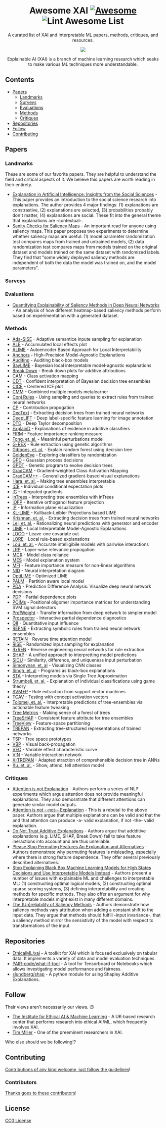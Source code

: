 <div align="center">

<!-- title -->
<!--lint ignore no-dead-urls-->
# Awesome XAI [![Awesome](https://awesome.re/badge.svg)](https://awesome.re) ![Lint Awesome List](https://github.com/altamiracorp/awesome-xai/workflows/Lint%20Awesome%20List/badge.svg)

<!-- subtitle -->
A curated list of XAI and Interpretable ML papers, methods, critiques, and resources.

<!-- image -->
<img src="https://github.com/altamiracorp/awesome-xai/blob/master/images/icon.png?raw=true" />

<!-- description -->
Explainable AI (XAI) is a branch of machine learning research which seeks to make various 
ML techniques more understandable.

</div>

<!-- TOC -->

## Contents
- [Papers](#papers)
    - [Landmarks](#landmarks)
    - [Surveys](#surveys)
    - [Evaluations](#evaluations)
    - [Methods](#methods)
    - [Critiques](#critiques)
- [Repositories](#repositories)
- [Follow](#follow)
- [Contributing](#contributing)


<!-- CONTENT -->
## Papers

### Landmarks

These are some of our favorite papers. They are helpful to understand the field
and critical aspects of it. We believe this papers are worth reading in their
entirety.

- [Explanation in Artificial Intelligence: Insights from the Social Sciences](https://arxiv.org/abs/1706.07269) -
    This paper provides an introduction to the social science research into
    explanations. The author provides 4 major findings: (1) explanations are
    constrastive, (2) explanations are selected, (3) probabilities probably
    don't matter, (4) explanations are social. These fit into the general
    theme that explanations are -contextual-.
- [Sanity Checks for Saliency Maps](https://arxiv.org/abs/1810.03292) -
    An important read for anyone using saliency maps. This paper proposes two
    experiments to determine whether saliency maps are useful: (1) model
    parameter randomization test compares maps from trained and untrained
    models, (2) data randomization test compares maps from models trained on
    the original dataset and models trained on the same dataset with randomized
    labels. They find that "some widely deployed saliency methods are
    independent of both the data the model was trained on, and the model
    parameters".

### Surveys


### Evaluations

- [Quantifying Explainability of Saliency Methods in Deep Neural Networks](https://arxiv.org/abs/2009.02899) -
    An analysis of how different heatmap-based saliency methods perform based on
    experimentation with a generated dataset.

### Methods

- [Ada-SISE](https://arxiv.org/abs/2102.07799) -
    Adaptive semantice inpute sampling for explanation
- [ALE](https://rss.onlinelibrary.wiley.com/doi/abs/10.1111/rssb.12377) -
    Accumulated local effects plot
- [ALIME](https://link.springer.com/chapter/10.1007/978-3-030-33607-3_49) -
    Autoencoder Based Approach for Local Interpretability
- [Anchors](https://ojs.aaai.org/index.php/AAAI/article/view/11491) -
    High-Precision Model-Agnostic Explanations
- [Auditing](https://link.springer.com/article/10.1007/s10115-017-1116-3) -
    Auditing black-box models
- [BayLIME](https://arxiv.org/abs/2012.03058) -
    Bayesian local interpretable model-agnostic explanations
- [Break Down](http://ema.drwhy.ai/breakDown.html#BDMethod) -
    Break down plots for additive attributions
- [CAM](https://www.cv-foundation.org/openaccess/content_cvpr_2016/papers/Zhou_Learning_Deep_Features_CVPR_2016_paper.pdf) -
    Class activation mapping
- [CDT](https://ieeexplore.ieee.org/abstract/document/4167900) -
    Confident interpretation of Bayesian decision tree ensembles
- [CICE](https://christophm.github.io/interpretable-ml-book/ice.html) -
    Centered ICE plot
- [CMM](https://citeseerx.ist.psu.edu/viewdoc/download?doi=10.1.1.40.2710&rep=rep1&type=pdf) -
    Combined multiple models metalearner
- [Conj Rules](https://www.sciencedirect.com/science/article/pii/B9781558603356500131) -
    Using sampling and queries to extract rules from trained neural networks
- [CP](https://ieeexplore.ieee.org/abstract/document/6597214) -
    Contribution propogation
- [DecText](https://dl.acm.org/doi/abs/10.1145/775047.775113) -
    Extracting decision trees from trained neural networks
- [DeepLIFT](https://ieeexplore-ieee-org.ezproxy.libraries.wright.edu/abstract/document/9352498) -
    Deep label-specific feature learning for image annotation
- [DTD](https://www.sciencedirect.com/science/article/pii/S0031320316303582) -
    Deep Taylor decomposition
- [ExplainD](https://www.aaai.org/Papers/IAAI/2006/IAAI06-018.pdf) -
    Explanations of evidence in additive classifiers
- [FIRM](https://link.springer.com/chapter/10.1007/978-3-642-04174-7_45) -
    Feature importance ranking measure
- [Fong, et. al.](https://openaccess.thecvf.com/content_iccv_2017/html/Fong_Interpretable_Explanations_of_ICCV_2017_paper.html) -
    Meaninful perturbations model
- [G-REX](https://www.academia.edu/download/51462700/s0362-546x_2896_2900267-220170122-9600-1njrpyx.pdf) -
    Rule extraction using genetic algorithms
- [Gibbons, et. al.](https://www.ncbi.nlm.nih.gov/pmc/articles/PMC3977175/) -
    Explain random forest using decision tree
- [GoldenEye](https://link-springer-com.ezproxy.libraries.wright.edu/article/10.1007/s10618-014-0368-8) -
    Exploring classifiers by randomization
- [GPD](https://arxiv.org/abs/0912.1128) -
    Gaussian process decisions
- [GPDT](https://ieeexplore.ieee.org/abstract/document/4938655) -
    Genetic program to evolve decision trees
- [GradCAM](https://openaccess.thecvf.com/content_iccv_2017/html/Selvaraju_Grad-CAM_Visual_Explanations_ICCV_2017_paper.html) -
    Gradient-weighted Class Activation Mapping
- [GradCAM++](https://ieeexplore.ieee.org/abstract/document/8354201/) -
    Generalized gradient-based visual explanations
- [Hara, et. al.](https://arxiv.org/abs/1606.05390) -
    Making tree ensembles interpretable
- [ICE](https://www.tandfonline.com/doi/abs/10.1080/10618600.2014.907095) -
    Individual conditional expectation plots
- [IG](http://proceedings.mlr.press/v70/sundararajan17a/sundararajan17a.pdf) -
    Integrated gradients
- [inTrees](https://link.springer.com/article/10.1007/s41060-018-0144-8) -
    Interpreting tree ensembles with inTrees
- [IOFP](https://arxiv.org/abs/1611.04967) -
    Iterative orthoganol feature projection
- [IP](https://arxiv.org/abs/1703.00810) -
    Information plane visualization
- [KL-LIME](https://arxiv.org/abs/1810.02678) -
    Kullback-Leibler Projections based LIME
- [Krishnan, et. al.](https://www.sciencedirect.com/science/article/abs/pii/S0031320398001812) -
    Extracting decision trees from trained neural networks
- [Lei, et. al.](https://arxiv.org/abs/1606.04155) -
    Rationalizing neural predictions with generator and encoder
- [LIME](https://dl.acm.org/doi/abs/10.1145/2939672.2939778) -
    Local Interpretable Model-Agnostic Explanations
- [LOCO](https://amstat.tandfonline.com/doi/abs/10.1080/01621459.2017.1307116#.YEkdZ7CSmUk) -
    Leave-one covariate out
- [LORE](https://arxiv.org/abs/1805.10820) -
    Local rule-based explanations
- [Lou, et. al.](https://dl.acm.org/doi/abs/10.1145/2487575.2487579) -
    Accurate intelligibile models with pairwise interactions
- [LRP](https://journals.plos.org/plosone/article?id=10.1371/journal.pone.0130140) -
    Layer-wise relevance propogation
- [MCR](https://www.jmlr.org/papers/volume20/18-760/18-760.pdf) -
    Model class reliance
- [MES](https://ieeexplore.ieee.org/abstract/document/7738872) -
    Model explanation system
- [MFI](https://arxiv.org/abs/1611.07567) -
    Feature importance measure for non-linear algorithms
- [NID](https://www.sciencedirect.com/science/article/abs/pii/S0304380002000649) -
    Neural interpretation diagram
- [OptiLIME](https://arxiv.org/abs/2006.05714) -
    Optimized LIME
- [PALM](https://dl.acm.org/doi/abs/10.1145/3077257.3077271) -
    Partition aware local model
- [PDA](https://arxiv.org/abs/1702.04595) -
    Prediction Difference Analysis: Visualize deep neural network decisions
- [PDP](https://projecteuclid.org/download/pdf_1/euclid.aos/1013203451) -
    Partial dependence plots
- [POIMs](https://academic.oup.com/bioinformatics/article/24/13/i6/233341) -
    Positional oligomer importance matrices for understanding SVM signal detectors
- [ProfWeight](https://arxiv.org/abs/1807.07506) -
    Transfer information from deep network to simpler model
- [Prospector](https://dl.acm.org/doi/abs/10.1145/2858036.2858529) -
    Interactive partial dependence diagnostics
- [QII](https://ieeexplore.ieee.org/abstract/document/7546525) -
    Quantitative input influence
- [REFNE](https://content.iospress.com/articles/ai-communications/aic272) -
    Extracting symbolic rules from trained neural network ensembles
- [RETAIN](https://arxiv.org/abs/1608.05745) -
    Reverse time attention model
- [RISE](https://arxiv.org/abs/1806.07421) -
    Randomized input sampling for explanation
- [RxREN](https://link.springer.com/article/10.1007%2Fs11063-011-9207-8) -
    Reverse engineering neural networks for rule extraction
- [SHAP](https://arxiv.org/abs/1705.07874) -
    A unified approach to interpretting model predictions
- [SIDU](https://arxiv.org/abs/2101.10710) -
    Similarity, difference, and uniqueness input perturbation
- [Simonynan, et. al](https://arxiv.org/abs/1312.6034) -
    Visualizing CNN classes
- [Singh, et. al](https://arxiv.org/abs/1611.07579) -
    Programs as black-box explanations
- [STA](https://arxiv.org/abs/1610.09036) -
    Interpreting models via Single Tree Approximation
- [Strumbelj, et. al.](https://www.jmlr.org/papers/volume11/strumbelj10a/strumbelj10a.pdf) -
    Explanation of individual classifications using game theory
- [SVM+P](https://www.academia.edu/download/2471122/3uecwtv9xcwxg6r.pdf) -
    Rule extraction from support vector machines
- [TCAV](https://openreview.net/forum?id=S1viikbCW) -
    Testing with concept activation vectors
- [Tolomei, et. al.](https://dl.acm.org/doi/abs/10.1145/3097983.3098039) -
    Interpretable predictions of tree-ensembles via actionable feature tweaking
- [Tree Metrics](https://www.researchgate.net/profile/Edward-George-2/publication/2610587_Making_Sense_of_a_Forest_of_Trees/links/55b1085d08aec0e5f430eb40/Making-Sense-of-a-Forest-of-Trees.pdf) -
    Making sense of a forest of trees
- [TreeSHAP](https://arxiv.org/abs/1706.06060) -
    Consistent feature attribute for tree ensembles
- [TreeView](https://arxiv.org/abs/1611.07429) -
    Feature-space partitioning
- [TREPAN](http://www.inf.ufrgs.br/~engel/data/media/file/cmp121/TREPAN_craven.nips96.pdf) -
    Extracting tree-structured representations of trained networks
- [TSP](https://dl.acm.org/doi/abs/10.1145/3412815.3416893) -
    Tree space prototypes
- [VBP](http://www.columbia.edu/~aec2163/NonFlash/Papers/VisualBackProp.pdf) -
    Visual back-propagation
- [VEC](https://ieeexplore.ieee.org/abstract/document/5949423) -
    Variable effect characteristic curve
- [VIN](https://dl.acm.org/doi/abs/10.1145/1014052.1014122) -
    Variable interaction network
- [X-TREPAN](https://arxiv.org/abs/1508.07551) -
    Adapted etraction of comprehensible decision tree in ANNs
- [Xu, et. al.](http://proceedings.mlr.press/v37/xuc15) -
    Show, attend, tell attention model

### Critiques

- [Attention is not Explanation](https://arxiv.org/abs/1902.10186) -
    Authors perform a series of NLP experiments which argue attention does not
    provide meaningful explanations. They also demosntrate that different
    attentions can generate similar model outputs.
- [Attention is not --not-- Explanation](https://arxiv.org/abs/1908.04626) -
    This is a rebutal to the above paper. Authors argue that multiple
    explanations can be valid and that the and that attention can produce -a-
    valid explanation, if not -the- valid explanation.
- [Do Not Trust Additive Explanations](https://arxiv.org/abs/1903.11420) -
    Authors argue that addditive explanations (e.g. LIME, SHAP, Break Down) fail
    to take feature ineractions into account and are thus unreliable.
- [Please Stop Permuting Features An Explanation and Alternatives](https://arxiv.org/abs/1905.03151) -
    Authors demonstrate why permuting features is misleading, especially where
    there is strong feature dependence. They offer several previously described
    alternatives.
- [Stop Explaining Black Box Machine Learning Models for High States Decisions and Use Interpretable Models Instead](https://www.nature.com/articles/s42256-019-0048-x?fbclid=IwAR3156gP-ntoAyw2sHTXo0Z8H9p-2wBKe5jqitsMCdft7xA0P766QvSthFs) -
    Authors present a number of issues with explainable ML and challenges to
    interpretable ML: (1) constructing optimal logical models, (2) constructing
    optimal sparse scoring systems, (3) defining interpretability and creating
    methods for specific methods. They also offer an argument for why
    interpretable models might exist in many different domains.
- [The (Un)reliability of Saliency Methods](https://link.springer.com/chapter/10.1007/978-3-030-28954-6_14) -
    Authors demonstrate how saliency methods vary attribution when adding a
    constant shift to the input data. They argue that methods should fulfill
    -input invariance-, that a saliency method mirror the sensistivity of the
    model with respect to transformations of the input.

## Repositories

- [EthicalML/xai](https://github.com/EthicalML/xai) - A toolkit for XAI which is focused exclusively on tabular data. It implements a variety of data and model evaluation techniques.
- [PAIR-code/what-if-tool](https://github.com/PAIR-code/what-if-tool) - A tool for Tensorboard or Notebooks which allows investigating model performance and fairness.
- [slundberg/shap](https://github.com/slundberg/shap) - A python module for using Shapley Additive Explanations.


## Follow

Their views aren't necessarily our views. :wink:

- [The Institute for Ethical AI & Machine Learning](https://ethical.institute/index.html) -
    A UK-based research center that performs research into ethical AI/ML, which frequently involves XAI.
- [Tim Miller](https://twitter.com/tmiller_unimelb) - 
    One of the preeminent researchers in XAI.

Who else should we be following!?

## Contributing

[Contributions of any kind welcome, just follow the guidelines](contributing.md)!

### Contributors
[Thanks goes to these contributors](https://github.com/altamiracorp/awesome-xai/graphs/contributors)!

## License
[CC0 License](license)

